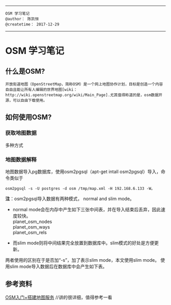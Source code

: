 -------------------------------
    OSM 学习笔记
    @author： 陈凯恒
    @createtime： 2017-12-29
-------------------------------

# OSM 学习笔记
## 什么是OSM?
    开放街道地图（OpenStreetMap，简称OSM）是一个网上地图协作计划，目标是创造一个内容自由且能让所有人编辑的世界地图[wiki：http://wiki.openstreetmap.org/wiki/Main_Page].尤其值得称道的是，osm数据开源，可以自由下载使用。

## 如何使用OSM?
### 获取地图数据
多种方式
### 地图数据解释
地图数据导入pg数据库，使用osm2pgsql（apt-get intall osm2pgsql）导入，命令类似于
```shell
osm2pgsql -s -U postgres -d osm /tmp/map.xml -H 192.168.6.133 -W。
```
**注**：osm2pgsql导入数据有两种模式， normal and slim mode。
- normal mode会在内存中产生如下三张中间表，并在导入结束后丢弃，因此速度较快。  
planet_osm_nodes  
planet_osm_ways  
planet_osm_rels

- 而slim mode则将中间结果完全放置到数据库中。slim模式的好处是方便更新。

两者使用的区别在于是否加“-s”，加了表示slim mode，本文使用slim mode。
使用slim mode导入数据后在数据库中会产生如下表。
        
## 参考资料
[OSM入门+搭建地图服务](http://www.cnblogs.com/LBSer/p/4451471.html) //讲的很详细，值得参考一看